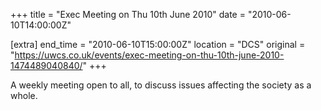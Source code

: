 +++
title = "Exec Meeting on Thu 10th June 2010"
date = "2010-06-10T14:00:00Z"

[extra]
end_time = "2010-06-10T15:00:00Z"
location = "DCS"
original = "https://uwcs.co.uk/events/exec-meeting-on-thu-10th-june-2010-1474489040840/"
+++

A weekly meeting open to all, to discuss issues affecting the society as a whole.

